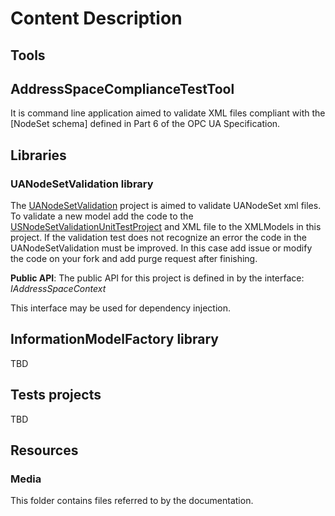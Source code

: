
# Content Description

## Tools

## AddressSpaceComplianceTestTool

It is command line application aimed to validate XML files compliant with the [NodeSet schema] defined in Part 6 of the OPC UA Specification.

## Libraries

### UANodeSetValidation library

The [UANodeSetValidation](https://github.com/mpostol/OPC-UA-OOI/tree/master/SemanticDataSolution/UANodeSetValidation) project is aimed to validate UANodeSet xml files.
To validate a new model add the code to the [USNodeSetValidationUnitTestProject](https://github.com/mpostol/OPC-UA-OOI/tree/master/SemanticDataSolution/USNodeSetValidationUnitTestProject)
and XML file to the XMLModels in this project. If the validation test does not recognize an error the code in the UANodeSetValidation must be improved.
In this case add issue or modify the code on your fork and add purge request after finishing.

**Public API**:
 The public API for this project is defined in by the interface:
*IAddressSpaceContext*

This interface may be used for dependency injection.

## InformationModelFactory library

TBD

## Tests projects

TBD

## Resources

### Media

This folder contains files referred to by the documentation.
